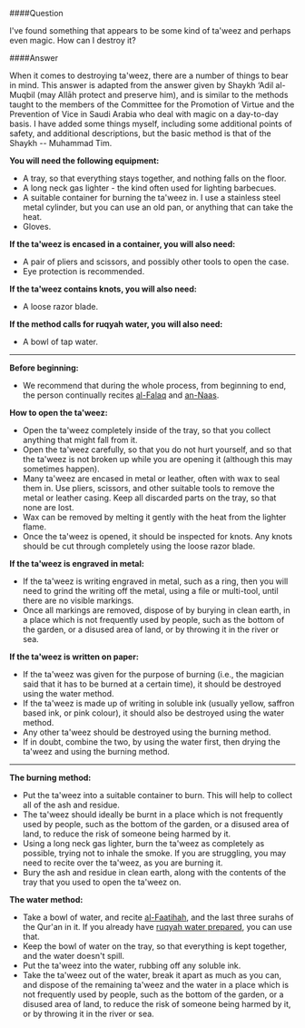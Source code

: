 [published: true]:/
[date: 2015-08-08]:/
[title: How Do I Destroy a Ta'weez?]:/

####Question

I've found something that appears to be some kind of ta'weez and perhaps even magic. How can I destroy it?

####Answer

When it comes to destroying ta'weez, there are a number of things to bear in mind. This answer is adapted from the answer given by Shaykh ‘Adil al-Muqbil (may Allāh protect and preserve him), and is similar to the methods taught to the members of the Committee for the Promotion of Virtue and the Prevention of Vice in Saudi Arabia who deal with magic on a day-to-day basis. I have added some things myself, including some additional points of safety, and additional descriptions, but the basic method is that of the Shaykh -- Muhammad Tim.

**You will need the following equipment:**

* A tray, so that everything stays together, and nothing falls on the floor.
* A long neck gas lighter - the kind often used for lighting barbecues.
* A suitable container for burning the ta'weez in. I use a stainless steel metal cylinder, but you can use an old pan, or anything that can take the heat.
* Gloves.

**If the ta'weez is encased in a container, you will also need:**

* A pair of pliers and scissors, and possibly other tools to open the case.
* Eye protection is recommended.

**If the ta'weez contains knots, you will also need:**

* A loose razor blade.

**If the method calls for ruqyah water, you will also need:**

* A bowl of tap water.

<hr />

**Before beginning:**

* We recommend that during the whole process, from beginning to end, the person continually recites [al-Falaq](http://quran.com/113) and [an-Naas](http://quran.com/114).

**How to open the ta'weez:**

* Open the ta'weez completely inside of the tray, so that you collect anything that might fall from it. 
* Open the ta'weez carefully, so that you do not hurt yourself, and so that the ta'weez is not broken up while you are opening it (although this may sometimes happen). 
* Many ta'weez are encased in metal or leather, often with wax to seal them in. Use pliers, scissors, and other suitable tools to remove the metal or leather casing. Keep all discarded parts on the tray, so that none are lost. 
* Wax can be removed by melting it gently with the heat from the lighter flame.
* Once the ta'weez is opened, it should be inspected for knots. Any knots should be cut through completely using the loose razor blade.

**If the ta'weez is engraved in metal:**

* If the ta'weez is writing engraved in metal, such as a ring, then you will need to grind the writing off the metal, using a file or multi-tool, until there are no visible markings.
* Once all markings are removed, dispose of by burying in clean earth, in a place which is not frequently used by people, such as the bottom of the garden, or a disused area of land, or by throwing it in the river or sea.

**If the ta'weez is written on paper:**

* If the ta'weez was given for the purpose of burning (i.e., the magician said that it has to be burned at a certain time), it should be destroyed using the water method.
* If the ta'weez is made up of writing in soluble ink (usually yellow, saffron based ink, or pink colour), it should also be destroyed using the water method.
* Any other ta'weez should be destroyed using the burning method.
* If in doubt, combine the two, by using the water first, then drying the ta'weez and using the burning method.

<hr />

**The burning method:**

* Put the ta'weez into a suitable container to burn. This will help to collect all of the ash and residue.
* The ta'weez should ideally be burnt in a place which is not frequently used by people, such as the bottom of the garden, or a disused area of land, to reduce the risk of someone being harmed by it.
* Using a long neck gas lighter, burn the ta'weez as completely as possible, trying not to inhale the smoke. If you are struggling, you may need to recite over the ta'weez, as you are burning it.
* Bury the ash and residue in clean earth, along with the contents of the tray that you used to open the ta'weez on.

**The water method:**

* Take a bowl of water, and recite [al-Faatihah](http://quran.com/1), and the last three surahs of the Qur'an in it. If you already have [ruqyah water prepared](/7dayrd), you can use that.
* Keep the bowl of water on the tray, so that everything is kept together, and the water doesn't spill.
* Put the ta'weez into the water, rubbing off any soluble ink.
* Take the ta'weez out of the water, break it apart as much as you can, and dispose of the remaining ta'weez and the water in a place which is not frequently used by people, such as the bottom of the garden, or a disused area of land, to reduce the risk of someone being harmed by it, or by throwing it in the river or sea.